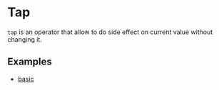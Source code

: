 # Tap

`tap` is an operator that allow to do side effect on current value without changing it.

## Examples

- [basic](./basic.md)
